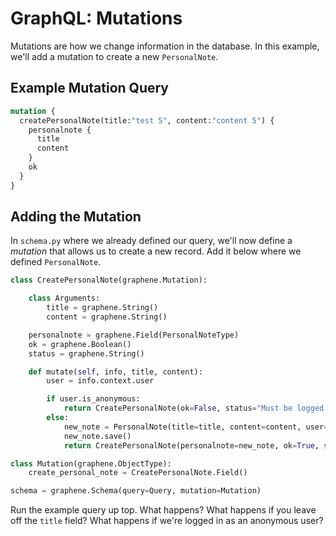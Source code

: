 # GraphQL: Mutations

Mutations are how we change information in the database. In this example, we'll add a mutation to create a new `PersonalNote`.

## Example Mutation Query

```graphql
mutation {
  createPersonalNote(title:"test 5", content:"content 5") {
    personalnote {
      title
      content
    }
    ok
  }
}
```

## Adding the Mutation

In `schema.py` where we already defined our query, we'll now define a _mutation_
that allows us to create a new record. Add it below where we defined
`PersonalNote`.


```python
class CreatePersonalNote(graphene.Mutation):

    class Arguments:
        title = graphene.String()
        content = graphene.String()

    personalnote = graphene.Field(PersonalNoteType)
    ok = graphene.Boolean()
    status = graphene.String()

    def mutate(self, info, title, content):
        user = info.context.user

        if user.is_anonymous:
            return CreatePersonalNote(ok=False, status="Must be logged in!")
        else:
            new_note = PersonalNote(title=title, content=content, user=user)
            new_note.save()
            return CreatePersonalNote(personalnote=new_note, ok=True, status="ok")

class Mutation(graphene.ObjectType):
    create_personal_note = CreatePersonalNote.Field()

schema = graphene.Schema(query=Query, mutation=Mutation)
```

Run the example query up top. What happens? What happens if you leave off the `title` field? What happens if we're logged in as an anonymous user?
